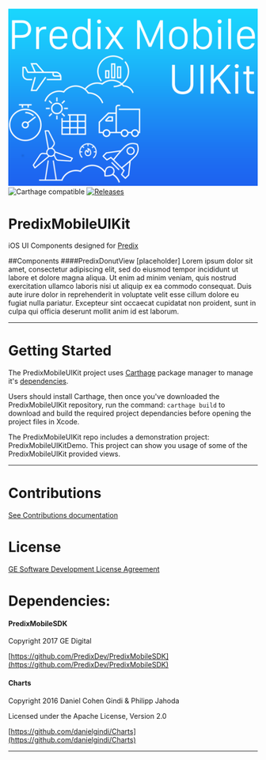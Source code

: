![alt tag](./Assets/PredixMobileUIKitTitle.png)
![Carthage compatible](https://img.shields.io/badge/Carthage-compatible-4BC51D.svg?style=flat)
[![Releases](https://img.shields.io/badge/Release-0-blue.svg)](https://github.com/PredixDev/PredixMobileUIKit/releases)

PredixMobileUIKit
====

iOS UI Components designed for [Predix](https://predix.io)


##Components
####PredixDonutView
[placeholder]
Lorem ipsum dolor sit amet, consectetur adipiscing elit, sed do eiusmod tempor incididunt ut labore et dolore magna aliqua. Ut enim ad minim veniam, quis nostrud exercitation ullamco laboris nisi ut aliquip ex ea commodo consequat. Duis aute irure dolor in reprehenderit in voluptate velit esse cillum dolore eu fugiat nulla pariatur. Excepteur sint occaecat cupidatat non proident, sunt in culpa qui officia deserunt mollit anim id est laborum.


---
Getting Started
====
The PredixMobileUIKit project uses [Carthage](https://github.com/Carthage/Carthage) package manager to manage it's [dependencies](#dependencies).

Users should install Carthage, then once you've downloaded the PredixMobileUIKit repository, run the command: `carthage build` to download and build the required project dependancies before opening the project files in Xcode.

The PredixMobileUIKit repo includes a demonstration project: PredixMobileUIKitDemo. This project can show you usage of some of the PredixMobileUIKit provided views. 


---

Contributions
====
[See Contributions documentation](./contributions.md)

License
====
[GE Software Development License Agreement](./license.md)

<a name="dependencies"></a>
Dependencies:
====
#### PredixMobileSDK
Copyright 2017 GE Digital

[https://github.com/PredixDev/PredixMobileSDK](https://github.com/PredixDev/PredixMobileSDK)

#### Charts
Copyright 2016 Daniel Cohen Gindi & Philipp Jahoda

Licensed under the Apache License, Version 2.0

[https://github.com/danielgindi/Charts](https://github.com/danielgindi/Charts)

---
